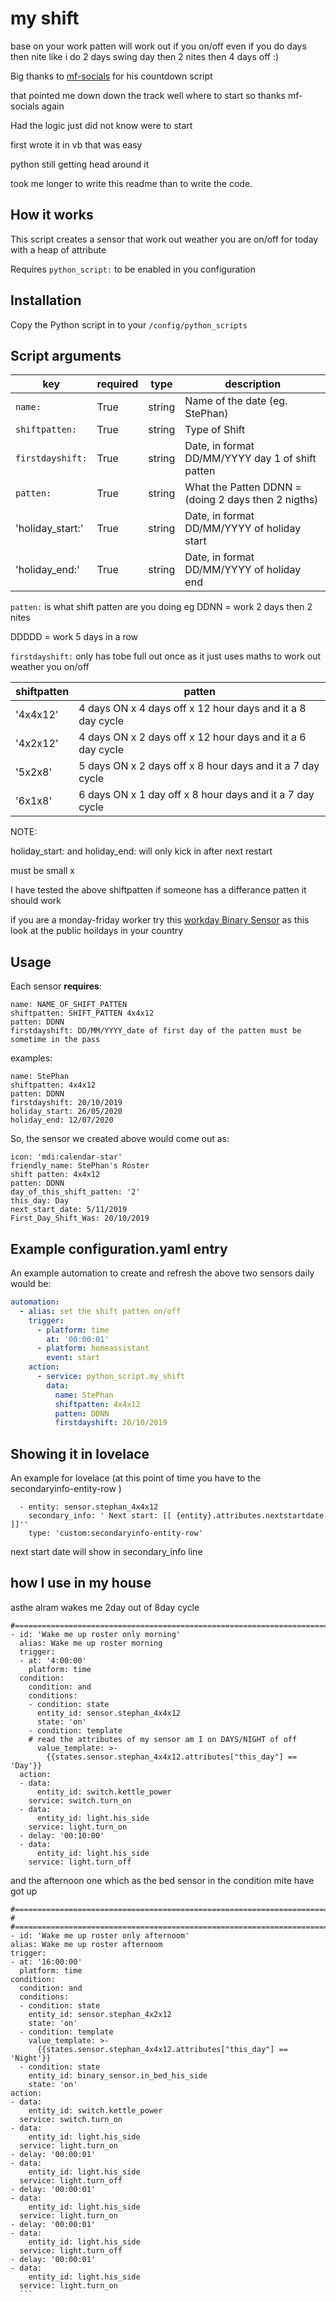# my shift
base on your work patten will work out if you on/off
even if you do days then nite like i do 2 days swing day then 2 nites then 4 days off :)

Big thanks to [mf-socials](https://github.com/mf-social/ps-date-countdown) for his countdown script 

that pointed me down down the track well where to start so thanks mf-socials again

Had the logic just did not know were to start 

first wrote it in vb that was easy

python still getting head around it

took me longer to write this readme than to write the code.

## How it works
This script creates a sensor that work out weather you are on/off for today
with a heap of attribute 



Requires `python_script:` to be enabled in you configuration

## Installation
Copy the Python script in to your `/config/python_scripts`

## Script arguments
key | required | type | description
-- | -- | -- | --
`name:` | True | string | Name of the date (eg. StePhan)
`shiftpatten:` | True | string | Type of Shift  
`firstdayshift:` | True | string | Date, in format DD/MM/YYYY day 1 of shift patten
`patten:` | True | string | What the Patten DDNN = (doing 2 days then 2 nigths)
'holiday_start:' | True | string | Date, in format DD/MM/YYYY of holiday start
'holiday_end:' | True | string | Date, in format DD/MM/YYYY of holiday end

`patten:` is what shift patten are you doing
eg
DDNN = work 2 days then 2 nites

DDDDD = work 5 days in a row

`firstdayshift:` only has tobe full out once as it just uses maths to work out weather you on/off



shiftpatten | patten
--|--
'4x4x12'|    4 days ON x 4 days off x 12 hour days and it a 8 day cycle 
'4x2x12'|    4 days ON x 2 days off x 12 hour days and it a 6 day cycle
'5x2x8'|    5 days ON x 2 days off x 8 hour days and it a 7 day cycle
'6x1x8' |    6 days ON x 1 day off x 8 hour days and it a 7 day cycle


NOTE:

holiday_start: and holiday_end: will only kick in after next restart


must be small x

I have tested the above shiftpatten if someone has a differance patten it should work


if you are a monday-friday worker try this [workday Binary Sensor](https://www.home-assistant.io/integrations/workday/)
as this look at the public hoildays in your country

## Usage
Each sensor **requires**:

```
name: NAME_OF_SHIFT_PATTEN
shiftpatten: SHIFT_PATTEN 4x4x12
patten: DDNN
firstdayshift: DD/MM/YYYY_date of first day of the patten must be sometime in the pass
```

examples:

```
name: StePhan
shiftpatten: 4x4x12
patten: DDNN
firstdayshift: 20/10/2019
holiday_start: 26/05/2020
holiday_end: 12/07/2020
```
So, the sensor we created above would come out as:

```
icon: 'mdi:calendar-star'
friendly_name: StePhan's Roster
shift patten: 4x4x12
patten: DDNN
day_of_this_shift_patten: '2'
this_day: Day
next_start_date: 5/11/2019
First_Day_Shift_Was: 20/10/2019
```
## Example configuration.yaml entry
An example automation to create and refresh the above two sensors daily would be:

```yaml
automation:
  - alias: set the shift patten on/off
    trigger:
      - platform: time
        at: '00:00:01'
      - platform: homeassistant
        event: start
    action:
      - service: python_script.my_shift
        data:
          name: StePhan
          shiftpatten: 4x4x12
          patten: DDNN
          firstdayshift: 20/10/2019
```
## Showing it in lovelace
An example for lovelace
(at this point of time you have to the secondaryinfo-entity-row )

```
  - entity: sensor.stephan_4x4x12
    secondary_info: ' Next start: [[ {entity}.attributes.nextstartdate ]]''
    type: 'custom:secondaryinfo-entity-row'
```
next start date will show in secondary_info line

## how I use in my house

asthe alram wakes me 2day out of 8day cycle

```
#=======================================================================
- id: 'Wake me up roster only morning'
  alias: Wake me up roster morning
  trigger:
  - at: '4:00:00'
    platform: time
  condition:
    condition: and
    conditions:
    - condition: state
      entity_id: sensor.stephan_4x4x12
      state: 'on'
    - condition: template
    # read the attributes of my sensor am I on DAYS/NIGHT of off
      value_template: >-
        {{states.sensor.stephan_4x4x12.attributes["this_day"] == 'Day'}}
  action:
  - data:
      entity_id: switch.kettle_power
    service: switch.turn_on
  - data:
      entity_id: light.his_side
    service: light.turn_on
  - delay: '00:10:00'
  - data:
      entity_id: light.his_side
    service: light.turn_off  
  ```
  and the afternoon one
  which as the bed sensor in the condition mite have got up
  
  ```
#=======================================================================
#
#=======================================================================
- id: 'Wake me up roster only afternoom'
  alias: Wake me up roster afternoom
  trigger:
  - at: '16:00:00'
    platform: time
  condition:
    condition: and
    conditions:
    - condition: state
      entity_id: sensor.stephan_4x2x12
      state: 'on'
    - condition: template
      value_template: >-
        {{states.sensor.stephan_4x4x12.attributes["this_day"] == 'Night'}}
    - condition: state
      entity_id: binary_sensor.in_bed_his_side
      state: 'on'
  action:
  - data:
      entity_id: switch.kettle_power
    service: switch.turn_on
  - data:
      entity_id: light.his_side
    service: light.turn_on
  - delay: '00:00:01'
  - data:
      entity_id: light.his_side
    service: light.turn_off   
  - delay: '00:00:01'
  - data:
      entity_id: light.his_side
    service: light.turn_on
  - delay: '00:00:01'
  - data:
      entity_id: light.his_side
    service: light.turn_off   
  - delay: '00:00:01'
  - data:
      entity_id: light.his_side
    service: light.turn_on
    ```




